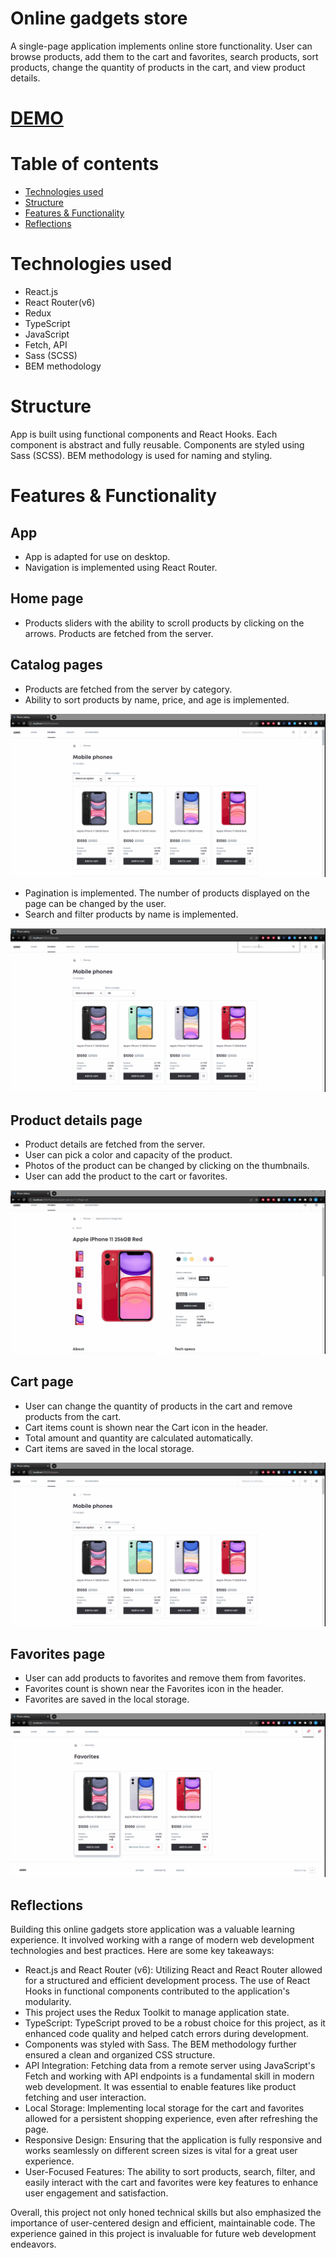 # Online gadgets store
A single-page application implements online store functionality. User can browse products, add them to the cart and favorites, search products, sort products, change the quantity of products in the cart, and view product details.

# [DEMO](https://vpdrabynko.github.io/phone-catalog/)

# Table of contents
- [Technologies used](#technologies-used)
- [Structure](#structure)
- [Features & Functionality](#features--functionality)
- [Reflections](#reflections)

# Technologies used
- React.js
- React Router(v6)
- Redux
- TypeScript
- JavaScript
- Fetch, API
- Sass (SCSS)
- BEM methodology

# Structure
App is built using functional components and React Hooks.
Each component is abstract and fully reusable. Components are styled using Sass (SCSS).
BEM methodology is used for naming and styling.

# Features & Functionality

## App 
- App is adapted for use on desktop.
- Navigation is implemented using React Router.

## Home page
- Products sliders with the ability to scroll products by clicking on the arrows. Products are fetched from the server.

## Catalog pages
- Products are fetched from the server by category.
- Ability to sort products by name, price, and age is implemented.

![Filters and pagination](./src/READMEimg/catalog_filters_pagination.gif)

- Pagination is implemented. The number of products displayed on the page can be changed by the user.
- Search and filter products by name is implemented.

![Search](./src/READMEimg/search.gif)

## Product details page
- Product details are fetched from the server.
- User can pick a color and capacity of the product.
- Photos of the product can be changed by clicking on the thumbnails.
- User can add the product to the cart or favorites.

![Product details](./src/READMEimg/details_page.gif)

## Cart page
- User can change the quantity of products in the cart and remove products from the cart.
- Cart items count is shown near the Cart icon in the header.
- Total amount and quantity are calculated automatically.
- Cart items are saved in the local storage.

![Cart](./src/READMEimg/cart.gif)

## Favorites page
- User can add products to favorites and remove them from favorites.
- Favorites count is shown near the Favorites icon in the header.
- Favorites are saved in the local storage.

![Favorites](./src/READMEimg/favorites.gif)

## Reflections
Building this online gadgets store application was a valuable learning experience. It involved working with a range of modern web development technologies and best practices. Here are some key takeaways:

- React.js and React Router (v6): Utilizing React and React Router allowed for a structured and efficient development process. The use of React Hooks in functional components contributed to the application's modularity.
- This project uses the Redux Toolkit to manage application state.
- TypeScript: TypeScript proved to be a robust choice for this project, as it enhanced code quality and helped catch errors during development.
- Components was styled with Sass. The BEM methodology further ensured a clean and organized CSS structure.
- API Integration: Fetching data from a remote server using JavaScript's Fetch and working with API endpoints is a fundamental skill in modern web development. It was essential to enable features like product fetching and user interaction.
- Local Storage: Implementing local storage for the cart and favorites allowed for a persistent shopping experience, even after refreshing the page.
- Responsive Design: Ensuring that the application is fully responsive and works seamlessly on different screen sizes is vital for a great user experience.
- User-Focused Features: The ability to sort products, search, filter, and easily interact with the cart and favorites were key features to enhance user engagement and satisfaction.

Overall, this project not only honed technical skills but also emphasized the importance of user-centered design and efficient, maintainable code. The experience gained in this project is invaluable for future web development endeavors.